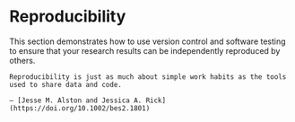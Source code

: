 # Reproducibility

This section demonstrates how to use version control and software testing to ensure that your research results can be independently reproduced by others.

```admonish tip
Reproducibility is just as much about simple work habits as the tools used to share data and code.

— [Jesse M. Alston and Jessica A. Rick](https://doi.org/10.1002/bes2.1801)
```
